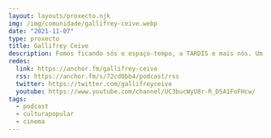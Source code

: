 ```yaml
---
layout: layouts/proxecto.njk
img: /img/comunidade/gallifrey-ceive.webp
date: "2021-11-07"
type: proxecto
title: Gallifrey Ceive
description: Fomos ficando sós o espaço-tempo, a TARDIS e mais nós. Um podcast em galego sobre *Doctor Who* com Lorena e Jon Amil.
redes:
  link: https://anchor.fm/gallifrey-ceive
  rss: https://anchor.fm/s/72cd0bb4/podcast/rss
  twitter: https://twitter.com/gallifreyceive
  youtube: https://www.youtube.com/channel/UC3bucWyU8r-R_D5A1FoFHcw/
tags:
  - podcast
  - culturapopular
  - cinema
---
```

